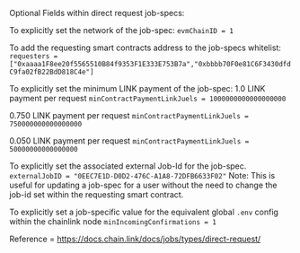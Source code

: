 Optional Fields within direct request job-specs:

To explicitly set the network of the job-spec:
```evmChainID = 1```

To add the requesting smart contracts address to the job-specs whitelist:
```requesters = ["0xaaaa1F8ee20f5565510B84f9353F1E333E753B7a","0xbbbb70F0e81C6F3430dfdC9fa02fB22BdD818C4e"]```

To explicitly set the minimum LINK payment of the job-spec:
1.0 LINK payment per request
```minContractPaymentLinkJuels = 1000000000000000000```

0.750 LINK payment per request
```minContractPaymentLinkJuels = 750000000000000000```

0.050 LINK payment per request
```minContractPaymentLinkJuels = 50000000000000000```

To explicitly set the associated external Job-Id for the job-spec.
```externalJobID = "0EEC7E1D-D0D2-476C-A1A8-72DFB6633F02"```
Note: This is useful for updating a job-spec for a user without the need to change the job-id set within the requesting smart contract.

To explicitly set a job-specific value for the equivalent global `.env` config within the chainlink node 
```minIncomingConfirmations = 1```

Reference = https://docs.chain.link/docs/jobs/types/direct-request/
